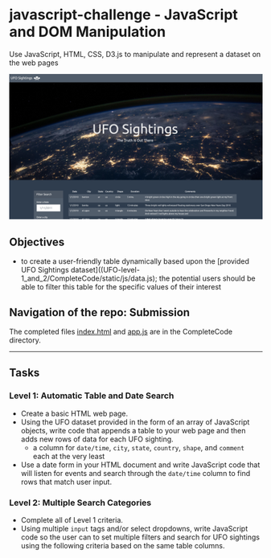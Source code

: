 # javascript-challenge - JavaScript and DOM Manipulation
Use JavaScript, HTML, CSS, D3.js to manipulate and represent a dataset on the web pages

![preview](UFO-level-1_and_2/CompleteCode/static/images/preview.png)

## Objectives
* to create a user-friendly table dynamically based upon the [provided UFO Sightings dataset]((UFO-level-1_and_2/CompleteCode/static/js/data.js); the potential users should be able to filter this table for the specific values of their interest

## Navigation of the repo: Submission
The completed files [index.html](UFO-level-1_and_2/CompleteCode/index.html) and [app.js](UFO-level-1_and_2/CompleteCode/static/js/app.js) are in the CompleteCode directory.

- - -
## Tasks

### Level 1: Automatic Table and Date Search
* Create a basic HTML web page.
* Using the UFO dataset provided in the form of an array of JavaScript objects, write code that appends a table to your web page and then adds new rows of data for each UFO sighting.
  * a column for `date/time`, `city`, `state`, `country`, `shape`, and `comment` each at the very least
* Use a date form in your HTML document and write JavaScript code that will listen for events and search through the `date/time` column to find rows that match user input.

### Level 2: Multiple Search Categories
* Complete all of Level 1 criteria.
* Using multiple `input` tags and/or select dropdowns, write JavaScript code so the user can to set multiple filters and search for UFO sightings using the following criteria based on the same table columns.

